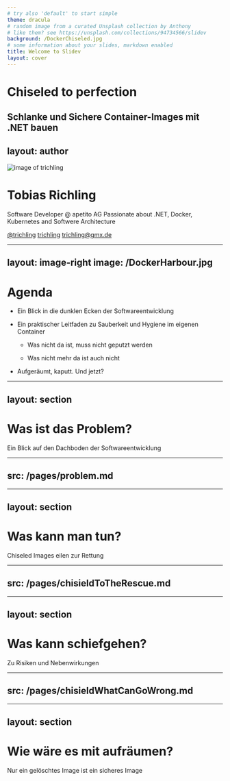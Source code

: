 ```yaml
---
# try also 'default' to start simple
theme: dracula
# random image from a curated Unsplash collection by Anthony
# like them? see https://unsplash.com/collections/94734566/slidev
background: /DockerChiseled.jpg
# some information about your slides, markdown enabled
title: Welcome to Slidev
layout: cover
---
```


# Chiseled to perfection

Schlanke und Sichere Container-Images mit .NET bauen
---
layout: author
---

![image of trichling](/TobiFace.jpg)


# Tobias Richling

Software Developer @ apetito AG
Passionate about .NET, Docker, Kubernetes and Softwere Architecture

<footer>

<iconoir-twitter /> [@trichling](https://twitter.com/trichling)
<iconoir-github /> [trichling](https://github.com/trichling)
<iconoir-mail /> [trichling@gmx.de](mailto:trichling@gmx.de)

</footer>

---
layout: image-right
image: /DockerHarbour.jpg
---
# Agenda

- Ein Blick in die dunklen Ecken der Softwareentwicklung

- Ein praktischer Leitfaden zu Sauberkeit und Hygiene im eigenen Container

    - Was nicht da ist, muss nicht geputzt werden

    - Was nicht mehr da ist auch nicht

- Aufgeräumt, kaputt. Und jetzt?

---
layout: section
---

# Was ist das Problem?
Ein Blick auf den Dachboden der Softwareentwicklung

---
src: /pages/problem.md
---

---
layout: section
---

# Was kann man tun?
Chiseled Images eilen zur Rettung

---
src: /pages/chisieldToTheRescue.md
---

---
layout: section
---

# Was kann schiefgehen?
Zu Risiken und Nebenwirkungen

---
src: /pages/chisieldWhatCanGoWrong.md
---
---
layout: section
---

# Wie wäre es mit aufräumen?
Nur ein gelöschtes Image ist ein sicheres Image